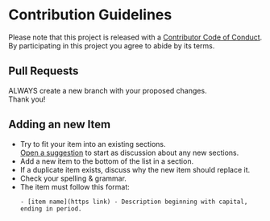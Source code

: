 # Contribution Guidelines

Please note that this project is released with a [Contributor Code of Conduct](CODE_OF_CONDUCT.md).  
By participating in this project you agree to abide by its terms.

## Pull Requests

ALWAYS create a new branch with your proposed changes.  
Thank you!

## Adding an new Item

- Try to fit your item into an existing sections.  
  [Open a suggestion](https://github.com/mcanouil/awesome-quarto/issues/new) to start as discussion about any new sections.
- Add a new item to the bottom of the list in a section.
- If a duplicate item exists, discuss why the new item should replace it.
- Check your spelling & grammar.
- The item must follow this format:
  ```
  - [item name](https link) - Description beginning with capital, ending in period.
  ```

